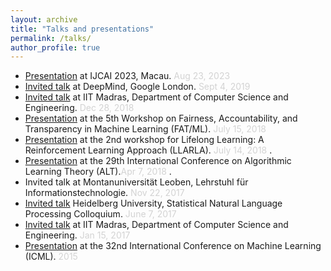 ```yaml
---
layout: archive
title: "Talks and presentations"
permalink: /talks/
author_profile: true
---
```

* [Presentation](/files/MetaExploreIJCAIpresentation.pdf) at IJCAI 2023, Macau. <span style="color:lightgray"> Aug 23, 2023 </span>
* [Invited talk](/files/DeepMind_Sept_2019_talk.pdf) at DeepMind, Google London. <span style="color:lightgray"> Sept 4, 2019 </span>
* [Invited talk](/files/IIT_Madras_talk_2018.pdf) at IIT Madras, Department of Computer Science and Engineering. <span style="color:lightgray"> Dec 28, 2018 </span>
* [Presentation](/files/FATML_2018_talk.pdf) at the 5th Workshop on Fairness, Accountability, and Transparency in Machine Learning (FAT/ML). <span style="color:lightgray"> July 15, 2018 </span>
* [Presentation](/files/LLARLA_2018_talk.pdf) at the 2nd workshop for Lifelong Learning: A Reinforcement Learning Approach (LLARLA). <span style="color:lightgray">July 14, 2018 </span>.
* [Presentation](/files/alt-2018-talk.pdf) at the 29th International Conference on Algorithmic Learning Theory (ALT).<span style="color:lightgray">Apr 7, 2018 </span>.
* Invited talk at Montanuniversität Leoben, Lehrstuhl für Informationstechnologie. <span style="color:lightgray"> Nov 22, 2017 </span>
* [Invited talk](/files/Heidelberg_presentation.pdf) Heidelberg University, Statistical Natural Language Processing Colloquium. <span style="color:lightgray"> June 7, 2017 </span>
*  [Invited talk](/files/IIT_Madras_talk_2017.pdf) at IIT Madras, Department of Computer Science and Engineering. <span style="color:lightgray"> Jan 15, 2017 </span>
*  [Presentation](https://proceedings.mlr.press/v37/gajane15) at the 32nd International Conference on Machine Learning (ICML). <span style="color:lightgray"> 2015 </span>
